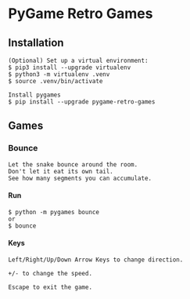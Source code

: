 # PyGame Retro Games

## Installation

    (Optional) Set up a virtual environment:
    $ pip3 install --upgrade virtualenv
    $ python3 -m virtualenv .venv
    $ source .venv/bin/activate

    Install pygames
    $ pip install --upgrade pygame-retro-games

## Games

### Bounce

    Let the snake bounce around the room.
    Don't let it eat its own tail.
    See how many segments you can accumulate.

#### Run

    $ python -m pygames bounce
    or
    $ bounce

#### Keys

    Left/Right/Up/Down Arrow Keys to change direction.

    +/- to change the speed.

    Escape to exit the game.
